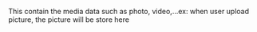 This contain the media data such as photo, video,...ex: when user upload picture, the picture will be store here
